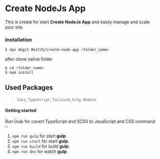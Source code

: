 # Create NodeJs App

This is create for start **Create NodeJs App** and easily manage and scale your site.

### Installation

```bash 
$ npx degit RestJS/create-node-app <folder_name>
```
after clone native folder
```bash 
$ cd <folder_name>
$ npm install
```

## Used Packages

> `Sass`, `TypeScript`, `Tailwind`, `Gulp`, `NodeJs`

#### Getting started

Run Gulp for covert TypeScript and SCSS to JavaScript and CSS command :-

1. `npm run gulp` for start **gulp**.
2. `npm run start` for start **gulp**.
3. `npm run build` for build **gulp**.
4. `npm run dev` for watch **gulp**.
